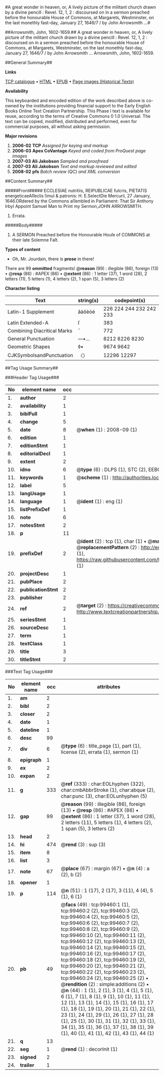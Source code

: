 #A great wonder in heaven, or, A lively picture of the militant church drawn by a divine pencill : Revel. 12, 1, 2 : discoursed on in a sermon preached before the honourable House of Commons, at Margarets, Westminster, on the last monethly fast-day, January 27, 1646/7 / by John Arrowsmith ...#

##Arrowsmith, John, 1602-1659.##
A great wonder in heaven, or, A lively picture of the militant church drawn by a divine pencill : Revel. 12, 1, 2 : discoursed on in a sermon preached before the honourable House of Commons, at Margarets, Westminster, on the last monethly fast-day, January 27, 1646/7 / by John Arrowsmith ...
Arrowsmith, John, 1602-1659.

##General Summary##

**Links**

[TCP catalogue](http://www.ota.ox.ac.uk/tcp/)  • 
[HTML](http://tei.it.ox.ac.uk/tcp/Texts-HTML/free/A25/A25887.html)  • 
[EPUB](http://tei.it.ox.ac.uk/tcp/Texts-EPUB/free/A25/A25887.epub) • 
[Page images (Historical Texts)](https://data.historicaltexts.jisc.ac.uk/view?pubId=eebo-13413819e&pageId=eebo-13413819e-99460-1)

**Availability**

This keyboarded and encoded edition of the
	       work described above is co-owned by the institutions
	       providing financial support to the Early English Books
	       Online Text Creation Partnership. This Phase I text is
	       available for reuse, according to the terms of Creative
	       Commons 0 1.0 Universal. The text can be copied,
	       modified, distributed and performed, even for
	       commercial purposes, all without asking permission.

**Major revisions**

1. __2006-02__ __TCP__ *Assigned for keying and markup*
1. __2006-03__ __Apex CoVantage__ *Keyed and coded from ProQuest page images*
1. __2007-03__ __Ali Jakobson__ *Sampled and proofread*
1. __2007-03__ __Ali Jakobson__ *Text and markup reviewed and edited*
1. __2008-02__ __pfs__ *Batch review (QC) and XML conversion*

##Content Summary##

#####Front#####
ECCLESIAE nutritiis,
REIPUBLICAE fulcris,
PIETATIS energeticaeAſſeclis ſimul & patronis:
H. E.SelectDie Mercurii, 27 January, 1646.ORdered by the Commons aſſembled in Parliament: That Sir Anthony IrbyI Appoint Samuel Man to Print my Sermon,JOHN ARROWSMITH.
1. Errata.

#####Body#####

1. A SERMON Preached before the Honourable Houſe of COMMONS at their late Solemne Faſt.

**Types of content**

  * Oh, Mr. Jourdain, there is **prose** in there!

There are 99 **ommitted** fragments! 
 @__reason__ (99) : illegible (86), foreign (13)  •  @__resp__ (86) : #APEX (86)  •  @__extent__ (86) : 1 letter (37), 1 word (28), 2 letters (11), 5 letters (1), 4 letters (2), 1 span (5), 3 letters (2)

**Character listing**


|Text|string(s)|codepoint(s)|
|---|---|---|
|Latin-1 Supplement|âàôèòé|226 224 244 232 242 233|
|Latin Extended-A|ſ|383|
|Combining             Diacritical Marks|̄|772|
|General Punctuation|—•…|8212 8226 8230|
|Geometric Shapes|◊▪|9674 9642|
|CJKSymbolsandPunctuation|〈〉|12296 12297|

##Tag Usage Summary##

###Header Tag Usage###

|No|element name|occ|attributes|
|---|---|---|---|
|1.|__author__|2||
|2.|__availability__|1||
|3.|__biblFull__|1||
|4.|__change__|5||
|5.|__date__|8| @__when__ (1) : 2008-09 (1)|
|6.|__edition__|1||
|7.|__editionStmt__|1||
|8.|__editorialDecl__|1||
|9.|__extent__|2||
|10.|__idno__|6| @__type__ (6) : DLPS (1), STC (2), EEBO-CITATION (1), OCLC (1), VID (1)|
|11.|__keywords__|1| @__scheme__ (1) : http://authorities.loc.gov/ (1)|
|12.|__label__|5||
|13.|__langUsage__|1||
|14.|__language__|1| @__ident__ (1) : eng (1)|
|15.|__listPrefixDef__|1||
|16.|__note__|6||
|17.|__notesStmt__|2||
|18.|__p__|11||
|19.|__prefixDef__|2| @__ident__ (2) : tcp (1), char (1)  •  @__matchPattern__ (2) : ([0-9\-]+):([0-9IVX]+) (1), (.+) (1)  •  @__replacementPattern__ (2) : http://eebo.chadwyck.com/downloadtiff?vid=$1&page=$2 (1), https://raw.githubusercontent.com/textcreationpartnership/Texts/master/tcpchars.xml#$1 (1)|
|20.|__projectDesc__|1||
|21.|__pubPlace__|2||
|22.|__publicationStmt__|2||
|23.|__publisher__|2||
|24.|__ref__|2| @__target__ (2) : https://creativecommons.org/publicdomain/zero/1.0/ (1), http://www.textcreationpartnership.org/docs/. (1)|
|25.|__seriesStmt__|1||
|26.|__sourceDesc__|1||
|27.|__term__|1||
|28.|__textClass__|1||
|29.|__title__|3||
|30.|__titleStmt__|2||


###Text Tag Usage###

|No|element name|occ|attributes|
|---|---|---|---|
|1.|__am__|2||
|2.|__bibl__|2||
|3.|__closer__|2||
|4.|__date__|1||
|5.|__dateline__|1||
|6.|__desc__|99||
|7.|__div__|6| @__type__ (6) : title_page (1), part (1), license (2), errata (1), sermon (1)|
|8.|__epigraph__|1||
|9.|__ex__|2||
|10.|__expan__|2||
|11.|__g__|333| @__ref__ (333) : char:EOLhyphen (322), char:cmbAbbrStroke (1), char:abque (2), char:punc (3), char:EOLunhyphen (5)|
|12.|__gap__|99| @__reason__ (99) : illegible (86), foreign (13)  •  @__resp__ (86) : #APEX (86)  •  @__extent__ (86) : 1 letter (37), 1 word (28), 2 letters (11), 5 letters (1), 4 letters (2), 1 span (5), 3 letters (2)|
|13.|__head__|2||
|14.|__hi__|474| @__rend__ (3) : sup (3)|
|15.|__item__|8||
|16.|__list__|3||
|17.|__note__|67| @__place__ (67) : margin (67)  •  @__n__ (4) : a (2), b (2)|
|18.|__opener__|1||
|19.|__p__|114| @__n__ (51) : 1 (17), 2 (17), 3 (11), 4 (4), 5 (1), 6 (1)|
|20.|__pb__|49| @__facs__ (49) : tcp:99460:1 (1), tcp:99460:2 (2), tcp:99460:3 (2), tcp:99460:4 (2), tcp:99460:5 (2), tcp:99460:6 (2), tcp:99460:7 (2), tcp:99460:8 (2), tcp:99460:9 (2), tcp:99460:10 (2), tcp:99460:11 (2), tcp:99460:12 (2), tcp:99460:13 (2), tcp:99460:14 (2), tcp:99460:15 (2), tcp:99460:16 (2), tcp:99460:17 (2), tcp:99460:18 (2), tcp:99460:19 (2), tcp:99460:20 (2), tcp:99460:21 (2), tcp:99460:22 (2), tcp:99460:23 (2), tcp:99460:24 (2), tcp:99460:25 (2)  •  @__rendition__ (2) : simple:additions (2)  •  @__n__ (44) : 1 (1), 2 (1), 3 (1), 4 (1), 5 (1), 6 (1), 7 (1), 8 (1), 9 (1), 10 (1), 11 (1), 12 (1), 13 (1), 14 (1), 15 (1), 16 (1), 17 (1), 18 (1), 19 (1), 20 (1), 21 (1), 22 (1), 23 (1), 24 (1), 29 (1), 26 (1), 27 (1), 28 (1), 25 (1), 30 (1), 31 (1), 32 (1), 33 (1), 34 (1), 35 (1), 36 (1), 37 (1), 38 (1), 39 (1), 40 (1), 41 (1), 42 (1), 43 (1), 44 (1)|
|21.|__q__|13||
|22.|__seg__|1| @__rend__ (1) : decorInit (1)|
|23.|__signed__|2||
|24.|__trailer__|1||
